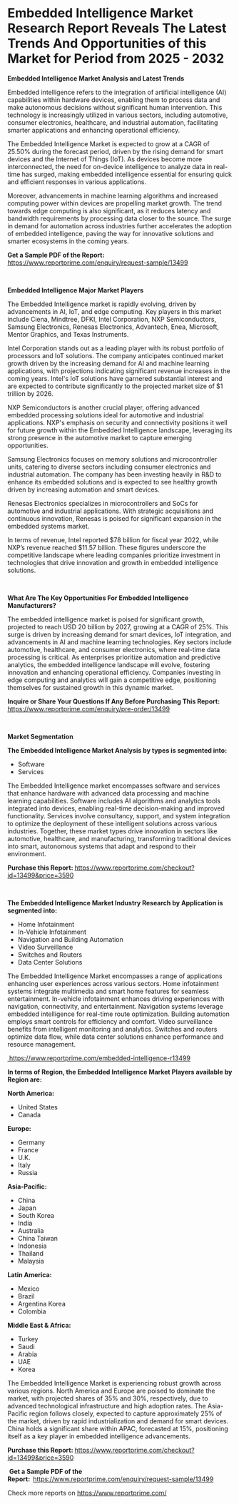 <p><h1>Embedded Intelligence Market Research Report Reveals The Latest Trends And Opportunities of this Market for Period from 2025 - 2032</h1></p><p><strong>Embedded Intelligence Market Analysis and Latest Trends</strong></p>
<p><p>Embedded intelligence refers to the integration of artificial intelligence (AI) capabilities within hardware devices, enabling them to process data and make autonomous decisions without significant human intervention. This technology is increasingly utilized in various sectors, including automotive, consumer electronics, healthcare, and industrial automation, facilitating smarter applications and enhancing operational efficiency.</p><p>The Embedded Intelligence Market is expected to grow at a CAGR of 25.50% during the forecast period, driven by the rising demand for smart devices and the Internet of Things (IoT). As devices become more interconnected, the need for on-device intelligence to analyze data in real-time has surged, making embedded intelligence essential for ensuring quick and efficient responses in various applications. </p><p>Moreover, advancements in machine learning algorithms and increased computing power within devices are propelling market growth. The trend towards edge computing is also significant, as it reduces latency and bandwidth requirements by processing data closer to the source. The surge in demand for automation across industries further accelerates the adoption of embedded intelligence, paving the way for innovative solutions and smarter ecosystems in the coming years.</p></p>
<p><strong>Get a Sample PDF of the Report:&nbsp;</strong> <a href="https://www.reportprime.com/enquiry/request-sample/13499?utm_campaign=2931&utm_medium=2&utm_source=Github&utm_content=ia&utm_term=20032025&utm_id=embedded-intelligence">https://www.reportprime.com/enquiry/request-sample/13499</a></p>
<p>&nbsp;</p>
<p><strong>Embedded Intelligence Major Market Players</strong></p>
<p><p>The Embedded Intelligence market is rapidly evolving, driven by advancements in AI, IoT, and edge computing. Key players in this market include Ciena, Mindtree, DFKI, Intel Corporation, NXP Semiconductors, Samsung Electronics, Renesas Electronics, Advantech, Enea, Microsoft, Mentor Graphics, and Texas Instruments.</p><p>Intel Corporation stands out as a leading player with its robust portfolio of processors and IoT solutions. The company anticipates continued market growth driven by the increasing demand for AI and machine learning applications, with projections indicating significant revenue increases in the coming years. Intel's IoT solutions have garnered substantial interest and are expected to contribute significantly to the projected market size of $1 trillion by 2026.</p><p>NXP Semiconductors is another crucial player, offering advanced embedded processing solutions ideal for automotive and industrial applications. NXP's emphasis on security and connectivity positions it well for future growth within the Embedded Intelligence landscape, leveraging its strong presence in the automotive market to capture emerging opportunities.</p><p>Samsung Electronics focuses on memory solutions and microcontroller units, catering to diverse sectors including consumer electronics and industrial automation. The company has been investing heavily in R&D to enhance its embedded solutions and is expected to see healthy growth driven by increasing automation and smart devices.</p><p>Renesas Electronics specializes in microcontrollers and SoCs for automotive and industrial applications. With strategic acquisitions and continuous innovation, Renesas is poised for significant expansion in the embedded systems market.</p><p>In terms of revenue, Intel reported $78 billion for fiscal year 2022, while NXP’s revenue reached $11.57 billion. These figures underscore the competitive landscape where leading companies prioritize investment in technologies that drive innovation and growth in embedded intelligence solutions.</p></p>
<p>&nbsp;</p>
<p><strong>What Are The Key Opportunities For Embedded Intelligence Manufacturers?</strong></p>
<p><p>The embedded intelligence market is poised for significant growth, projected to reach USD 20 billion by 2027, growing at a CAGR of 25%. This surge is driven by increasing demand for smart devices, IoT integration, and advancements in AI and machine learning technologies. Key sectors include automotive, healthcare, and consumer electronics, where real-time data processing is critical. As enterprises prioritize automation and predictive analytics, the embedded intelligence landscape will evolve, fostering innovation and enhancing operational efficiency. Companies investing in edge computing and analytics will gain a competitive edge, positioning themselves for sustained growth in this dynamic market.</p></p>
<p><strong>Inquire or Share Your Questions If Any Before Purchasing This Report:</strong> <a href="https://www.reportprime.com/enquiry/pre-order/13499?utm_campaign=2931&utm_medium=2&utm_source=Github&utm_content=ia&utm_term=20032025&utm_id=embedded-intelligence">https://www.reportprime.com/enquiry/pre-order/13499</a></p>
<p>&nbsp;</p>
<p><strong>Market Segmentation</strong></p>
<p><strong>The Embedded Intelligence Market Analysis by types is segmented into:</strong></p>
<p><ul><li>Software</li><li>Services</li></ul></p>
<p><p>The Embedded Intelligence market encompasses software and services that enhance hardware with advanced data processing and machine learning capabilities. Software includes AI algorithms and analytics tools integrated into devices, enabling real-time decision-making and improved functionality. Services involve consultancy, support, and system integration to optimize the deployment of these intelligent solutions across various industries. Together, these market types drive innovation in sectors like automotive, healthcare, and manufacturing, transforming traditional devices into smart, autonomous systems that adapt and respond to their environment.</p></p>
<p><strong>Purchase this Report:&nbsp;</strong><a href="https://www.reportprime.com/checkout?id=13499&price=3590&utm_campaign=2931&utm_medium=2&utm_source=Github&utm_content=ia&utm_term=20032025&utm_id=embedded-intelligence">https://www.reportprime.com/checkout?id=13499&price=3590</a></p>
<p>&nbsp;</p>
<p><strong>The Embedded Intelligence Market Industry Research by Application is segmented into:</strong></p>
<p><ul><li>Home Infotainment</li><li>In-Vehicle Infotainment</li><li>Navigation and Building Automation</li><li>Video Surveillance</li><li>Switches and Routers</li><li>Data Center Solutions</li></ul></p>
<p><p>The Embedded Intelligence Market encompasses a range of applications enhancing user experiences across various sectors. Home infotainment systems integrate multimedia and smart home features for seamless entertainment. In-vehicle infotainment enhances driving experiences with navigation, connectivity, and entertainment. Navigation systems leverage embedded intelligence for real-time route optimization. Building automation employs smart controls for efficiency and comfort. Video surveillance benefits from intelligent monitoring and analytics. Switches and routers optimize data flow, while data center solutions enhance performance and resource management.</p></p>
<p><a href="https://www.reportprime.com/embedded-intelligence-r13499?utm_campaign=2931&utm_medium=2&utm_source=Github&utm_content=ia&utm_term=20032025&utm_id=embedded-intelligence">&nbsp;https://www.reportprime.com/embedded-intelligence-r13499</a></p>
<p><strong>In terms of Region, the Embedded Intelligence Market Players available by Region are:</strong></p>
<p>
    <p> <strong> North America: </strong>
        <ul>
            <li>United States</li>
            <li>Canada</li>
        </ul>
        </p> 
    <p> <strong> Europe: </strong>
        <ul>
            <li>Germany</li>
            <li>France</li>
            <li>U.K.</li>
            <li>Italy</li>
            <li>Russia</li>
        </ul>
        </p> 
    <p> <strong> Asia-Pacific: </strong>
        <ul>
            <li>China</li>
            <li>Japan</li>
            <li>South Korea</li>
            <li>India</li>
            <li>Australia</li>
            <li>China Taiwan</li>
            <li>Indonesia</li>
            <li>Thailand</li>
            <li>Malaysia</li>
        </ul>
        </p> 
    <p> <strong> Latin America: </strong>
        <ul>
            <li>Mexico</li>
            <li>Brazil</li>
            <li>Argentina Korea</li>
            <li>Colombia</li>
        </ul>
        </p> 
    <p> <strong> Middle East & Africa: </strong>
        <ul>
            <li>Turkey</li>
            <li>Saudi</li>
            <li>Arabia</li>
            <li>UAE</li>
            <li>Korea</li>
        </ul>
    </p>
    </p>
<p><p>The Embedded Intelligence Market is experiencing robust growth across various regions. North America and Europe are poised to dominate the market, with projected shares of 35% and 30%, respectively, due to advanced technological infrastructure and high adoption rates. The Asia-Pacific region follows closely, expected to capture approximately 25% of the market, driven by rapid industrialization and demand for smart devices. China holds a significant share within APAC, forecasted at 15%, positioning itself as a key player in embedded intelligence advancements.</p></p>
<p><strong>Purchase this Report: </strong><a href="https://www.reportprime.com/checkout?id=13499&price=3590&utm_campaign=2931&utm_medium=2&utm_source=Github&utm_content=ia&utm_term=20032025&utm_id=embedded-intelligence">https://www.reportprime.com/checkout?id=13499&price=3590</a></p>
<p>&nbsp;<strong>Get a Sample PDF of the Report:&nbsp;&nbsp;</strong><a href="https://www.reportprime.com/enquiry/request-sample/13499?utm_campaign=2931&utm_medium=2&utm_source=Github&utm_content=ia&utm_term=20032025&utm_id=embedded-intelligence">https://www.reportprime.com/enquiry/request-sample/13499</a></p>
<p><strong></strong></p>
<p>Check more reports on <a href="https://www.reportprime.com/?utm_campaign=2931&utm_medium=2&utm_source=Github&utm_content=ia&utm_term=20032025&utm_id=embedded-intelligence">https://www.reportprime.com/</a></p>